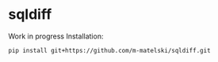 # sqldiff
Work in progress
Installation:
```
pip install git+https://github.com/m-matelski/sqldiff.git
```

